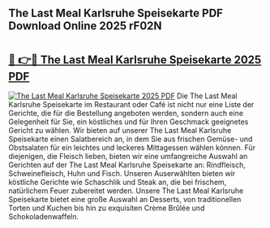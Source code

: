 ## The Last Meal Karlsruhe Speisekarte PDF Download Online 2025 rF02N

# <h2><a href="http://gc98wk.nevu.top/?p=The+Last+Meal+Karlsruhe+Speisekarte">🔗 👉🔴 The Last Meal Karlsruhe Speisekarte 2025 PDF</a></h2>

[![The Last Meal Karlsruhe Speisekarte 2025 PDF](https://i.imgur.com/dBaPXMq.png)](http://gc98wk.nevu.top/?p=The+Last+Meal+Karlsruhe+Speisekarte)
Die The Last Meal Karlsruhe Speisekarte im Restaurant oder Café ist nicht nur eine Liste der Gerichte, die für die Bestellung angeboten werden, sondern auch eine Gelegenheit für Sie, ein köstliches und für Ihren Geschmack geeignetes Gericht zu wählen. Wir bieten auf unserer The Last Meal Karlsruhe Speisekarte einen Salatbereich an, in dem Sie aus frischen Gemüse- und Obstsalaten für ein leichtes und leckeres Mittagessen wählen können. Für diejenigen, die Fleisch lieben, bieten wir eine umfangreiche Auswahl an Gerichten auf der The Last Meal Karlsruhe Speisekarte an: Rindfleisch, Schweinefleisch, Huhn und Fisch. Unseren Auserwählten bieten wir köstliche Gerichte wie Schaschlik und Steak an, die bei frischem, natürlichem Feuer zubereitet werden. Unsere The Last Meal Karlsruhe Speisekarte bietet eine große Auswahl an Desserts, von traditionellen Torten und Kuchen bis hin zu exquisiten Crème Brûlée und Schokoladenwaffeln.
